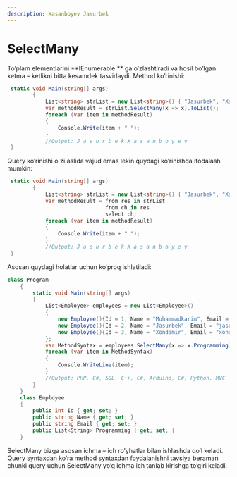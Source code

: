 ```yaml
---
description: Xasanboyev Jasurbek
---
```

# SelectMany
To’plam elementlarini **IEnumerable<T> ** ga o’zlashtiradi va hosil bo’lgan ketma – ketlikni bitta kesamdek tasvirlaydi.
Method ko’rinishi:
```csharp
 static void Main(string[] args)
        {
            List<string> strList = new List<string>() { "Jasurbek", "Xasanboyev" };
            var methodResult = strList.SelectMany(x => x).ToList();
            foreach (var item in methodResult)
            {
                Console.Write(item + " ");
            }
            //Output: J a s u r b e k X a s a n b o y e v 
 }
```
Query ko’rinishi o`zi aslida vajud emas lekin quydagi ko’rinishda ifodalash mumkin:
```csharp
 static void Main(string[] args)
        {
            List<string> strList = new List<string>() { "Jasurbek", "Xasanboyev" };
            var methodResult = from res in strList
                               from ch in res
                               select ch;
            foreach (var item in methodResult)
            {
                Console.Write(item + " ");
            }
            //Output: J a s u r b e k X a s a n b o y e v 
 }
```
Asosan quydagi holatlar uchun ko’proq ishlatiladi:
```csharp
class Program
    {
        static void Main(string[] args)
        {
            List<Employee> employees = new List<Employee>()
            {
                new Employee(){Id = 1, Name = "Muhammadkarim", Email = "muhammadkarim@gmail.com", Programming = new List<string>(){"PHP", "C#", "SQL"} },
                new Employee(){Id = 2, Name = "Jasurbek", Email = "jasur@gmail.com", Programming = new List<string>(){"C++", "C#", "Arduino"}},
                new Employee(){Id = 3, Name = "Xondamir", Email = "xondamir", Programming = new List<string>(){"C#", "Python", "MVC"}}
            };
            var MethodSyntax = employees.SelectMany(x => x.Programming);
            foreach (var item in MethodSyntax)
            {
                Console.WriteLine(item);
            }
            //Output: PHP, C#, SQL, C++, C#, Arduino, C#, Python, MVC
        }
    }
    class Employee
    {
        public int Id { get; set; }
        public string Name { get; set; }
        public string Email { get; set; }
        public List<String> Programming { get; set; }
    }
```
SelectMany bizga asosan ichma – ich ro’yhatlar bilan ishlashda qo’l keladi. Query syntaxdan ko’ra method syntaxdan foydalanishni tavsiya beraman chunki query uchun SelectMany yo’q ichma ich tanlab kirishga to’g’ri keladi.


